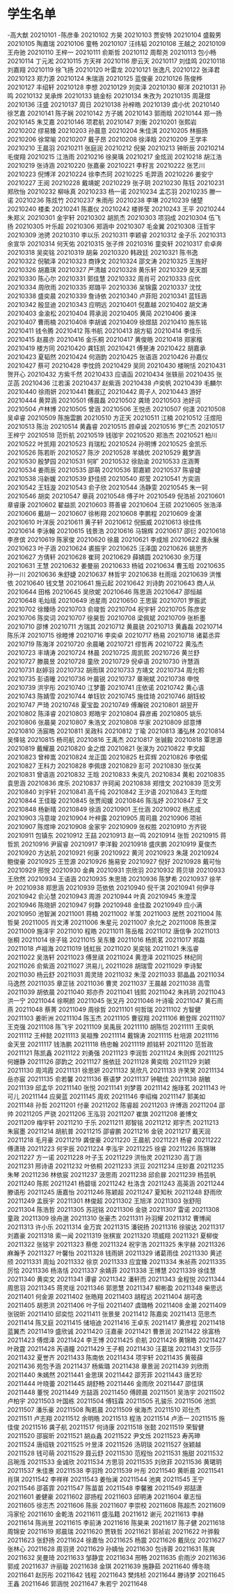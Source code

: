 # 学生名单

-高大猷	20210101
-陈彦夆	20210102
方昊	20210103
贾安特	20210104
盛毅男	20210105
陶嘉瑞	20210106
童畅	20210107
汪纬韬	20210108
王越之	20210109
王舟驰	20210110
王梓一	20210111
俞斯哲	20210112
周帮尧	20210113
包小畅	20210114
丁元淞	20210115
方天祥	20210116
廖云天	20210117
刘佳鸣	20210118
刘嘉翔	20210119
徐飞扬	20210120
叶雷龙	20210121
张逸凡	20210122
张泽君	20210123
郑力源	20210124
朱瑞涵	20210125
蓝俊豪	20210126
陈俊桦	20210127
丰绍轩	20210128
李想	20210129
刘奕泽	20210130
柳洋	20210131
孙鸣	20210132
吴承烨	20210133
姚金标	20210134
朱孜为	20210135
周晟煜	20210136
汪盛	20210137
周日	20210138
孙梓皓	20210139
虞小优	20210140
徐艺嘉	20210141
陈子娴	20210142
方子嫣	20210143
郭雨晗	20210144
郑一扬	20210145
朱艾嘉	20210146
项君航	20210147
刘衡	20210201
张熙岩	20210202
缪易臻	20210203
孙晨意	20210204
朱佳淇	20210205
林振扬	20210206
徐常喻	20210207
戴子昂	20210208
徐泽晗	20210209
王学丰	20210210
王晨羽	20210211
张庭润	20210212
倪昊	20210213
钟昕辰	20210214
毛俊翔	20210215
江浩雨	20210216
徐昊瑀	20210217
金炫润	20210218
胡江浩	20210219
张诗涵	20210220
张嘉豪	20210221
李籽言	20210222
张艺川	20210223
倪博洋	20210224
徐李杰珂	20210225
毛羿涵	20210226
姜安宁	20210227
王阅	20210228
戴靖妮	20210229
张子玥	20210230
陈钰	20210231
郑欣怡	20210232
柳咏真	20210233
杨一诺	20210234
孟芯羽	20210235
滕一诺	20210236
陈炫竹	20210237
朱雨彤	20210238
李琳	20210239
储楚	20210240
楼柔	20210241
陈嘉仪	20210242
楼骅莹	20210243
王平	20210244
朱郑义	20210301
金宇轩	20210302
胡凯杰	20210303
项羽成	20210304
伍飞扬	20210305
叶乐超	20210306
郑涵中	20210307
毛金翼	20210308
汪哲宇	20210309
池骋	20210310
李以乐	20210311
李颖睿	20210312
金子乐	20210313
余宣华	20210314
何天佑	20210315
张子烨	20210316
童奕轩	20210317
俞卓奔	20210318
吴奕铭	20210319
胡枭	20210320
韩政廷	20210321
陈书逸	20210322
倪毓泽	20210323
商铮文	20210324
邵文涛	20210325
王旌好	20210326
胡嘉琪	20210327
严清越	20210328
黄乐轩	20210329
吴天朗	20210330
陈心尔	20210331
郭佳慧	20210332
周肖可	20210333
应优	20210334
周欣雨	20210335
郑璐平	20210336
吴锦露	20210337
沈忱	20210338
盛奕晨	20210339
詹诗依	20210340
卢菲阳	20210341
蓝钰涵	20210342
殷显迪	20210343
应明远	20210401
倪嘉越	20210402
胡文涛	20210403
金渝松	20210404
蒋承润	20210405
黄简	20210406
姜涞	20210407
曹雨楠	20210408
李胡诚	20210409
徐煜喆	20210410
施东铭	20210411
钱令腾	20210412
陈书航	20210413
胡方韬	20210414
李佳乐	20210415
赵晨亦	20210416
金乐桐	20210417
黄俊皓	20210418
郑家楷	20210419
楼方同	20210420
龚钰凯	20210421
傅旻涛	20210422
胡嘉承	20210423
夏韬然	20210424
何涵韵	20210425
张语涵	20210426
孙嘉仪	20210427
蔡可	20210428
李忱鸽	20210429
吴同	20210430
楼琬恬	20210431
贺开心	20210432
方紫千然	20210433
应语函	20210434
张轶丽	20210435
张芷菡	20210436
江若溪	20210437
赵紫涵	20210438
卢奕帆	20210439
毛麟尔	20210440
徐雨妍	20210441
魏淑辽	20210442
周子人	20210443
游好	20210444
黄羿涵	20210501
傅晨磊	20210502
龚琦	20210503
池好词	20210504
卢林博	20210505
曾涵	20210506
王悦丞	20210507
何潇	20210508
吴卓睿	20210509
陈施雲鹏	20210510
方正天	20210511
江楠	20210512
汪煜阳	20210513
陈治	20210514
黄鑫睿	20210515
顾卓诚	20210516
罗仁杰	20210517
王梓宁	20210518
范忻航	20210519
钱珈宇	20210520
郑浩杰	20210521
柏川	20210522
叶凯翔	20210523
肖瑞松	20210524
孙明博	20210525
金凯乐	20210526
陈若昕	20210527
陈汐	20210528
羊婧优	20210529
戴梦涵	20210530
殷梦园	20210531
何旷	20210532
徐勍渝	20210533
庄涵菁	20210534
姜雨辰	20210535
邵萌	20210536
郭嘉颖	20210537
陈睿婕	20210538
冯新媛	20210539
舒佳颀	20210540
郑莹	20210541
方奕涵	20210542
王钰漩	20210543
俞子欣	20210544
汤静雯	20210545
朱一钶	20210546
胡奕	20210547
章莼	20210548
傅子叶	20210549
倪浩祯	20210601
章睿康	20210602
翟益凯	20210603
蒋善睿	20210604
王硕	20210605
张浩泽	20210606
戴胡一	20210607
徐彬翔	20210608
李鹏程	20210609
金湛	20210610
叶洋辰	20210611
黄子轩	20210612
倪振威	20210613
徐佳伟	20210614
李泳翰	20210615
钱景浩	20210616
马锦辉	20210617
邵衍	20210618
李彦傧	20210619
陈家俊	20210620
徐晨	20210621
李成旭	20210622
濮永展	20210623
叶子涵	20210624
裘振宇	20210625
汪泽国	20210626
姚思齐	20210627
方倩轩	20210628
崔珂	20210629
薛婧圆	20210630
余万瑾	20210631
王慧	20210632
姜曼丽	20210633
杨钺	20210634
曹玉晗	20210635
孙一川	20210636
朱舒婕	20210637
林哲宇	20210638
杜雨瑶	20210639
洪惟依	20210640
钱文慧	20210641
施云起	20210642
刘诗韵	20210643
商人从	20210644
田格	20210645
吴欣妮	20210646
陈思涵	20210647
邵恒越	20210648
毛灿瑶	20210649
池星雨	20210650
王思宸	20210701
罗振武	20210702
徐臻旸	20210703
俞竣哲	20210704
祝宇轩	20210705
陈彦安	20210706
陈奕词	20210707
徐昊哲	20210708
梁佩斌	20210709
张析墨	20210710
邵博	20210711
方瑞其	20210712
黄晨骁	20210713
黄鑫磊	20210714
陈乐洋	20210715
徐睦博	20210716
李奕卓	20210717
杨易	20210718
诸葛丞弈	20210719
陈海洋	20210720
余晨曦	20210721
缪哲再	20210722
黄泓杰	20210723
丰靖涛	20210724
林晨	20210725
周凯熙	20210726
黄兰舒	20210727
滕晨昱	20210728
童欣	20210729
倪卓语	20210730
许慧涵	20210731
赵婷羽	20210732
胡雨琪	20210733
方靖文	20210734
周允聆	20210735
彭语曈	20210736
叶晨锐	20210737
章琬斌	20210738
申悦	20210739
洪宇彤	20210740
江梦蕾	20210741
庄依诺	20210742
黄心语	20210743
陈婧雪	20210744
单钰钦	20210745
施佳琦	20210746
胡钰蛟	20210747
严琦	20210748
夏宝盈	20210749
傅瀚锐	20210801
胡翌开	20210802
陈泽睿	20210803
郑皓宇	20210804
薛彦甫	20210805
姚乐	20210806
张晨昊	20210807
朱浩文	20210808
华家	20210809
邱意博	20210810
汤宸皓	20210811
吴政科	20210812
丁瑜	20210813
潘弘林	20210814
吴怿铭	20210815
杨司航	20210816
王禹杰	20210817
张铖毅	20210818
覃思源	20210819
戴耀晨	20210820
金之煜	20210821
张淏为	20210822
李文超	20210823
曾梓嵩	20210824
龙正国	20210825
杜弈辉	20210826
李依偌	20210827
王科力	20210828
李佩璟	20210829
彭可	20210830
张仪美	20210831
曾语涵	20210832
王晗	20210833
朱奕凡	20210834
黄和	20210835
袁思涵	20210836
席乐	20210837
许珂闻	20210838
郑惜文	20210839
范文芳	20210840
刘宇轩	20210841
高千纯	20210842
王汐语	20210843
王均煜	20210844
王佳璇	20210845
张贾闳媛	20210846
陈泓妤	20210847
王文	20210848
杨新晴	20210849
徐涵	20210901
王仕涵	20210902
杨志成	20210903
冯意竣	20210904
叶梓露	20210905
周司晨	20210906
项祯	20210907
陈煜坤	20210908
金家宇	20210909
张权胜	20210910
方齐锐	20210911
包镇东	20210912
王喆	20210913
赵一鸣	20210914
张哲	20210915
蒋哲凯	20210916
尹宸睿	20210917
李洋毅	20210918
盛庆鹏	20210919
夏俊杰	20210920
方达航	20210921
何康	20210922
黄河	20210923
朱晟	20210924
鲍俊豪	20210925
王笠源	20210926
施易安	20210927
倪好	20210928
戴可怡	20210929
邢悦	20210930
金典	20210931
宗欣羽	20210932
蒋贝琲	20210933
王欣然	20210934
王语涵	20210935
朱思琦	20210936
陈梦希	20210937
徐芊叶	20210938
郑思涵	20210939
范依依	20210940
倪千淇	20210941
何伊寻	20210942
俞沁慧	20210943
周游	20210944
叶真	20210945
朱澄滢	20210946
陈晓妍	20210947
何静	20210948
金佳盈	20210949
应小满	20210950
池智渊	20211001
蒋楠	20211002
羊策	20211003
居然	20211004
陈哲昊	20211005
肖文溥	20211006
朱星元	20211007
余允之	20211008
陈景深	20211009
施泽宇	20211010
程皓	20211011
陈岳楷	20211012
唐信争	20211013
张桐	20211014
徐子铭	20211015
吴东臻	20211016
杨凯茗	20211017
郑磊	20211018
卢祖海	20211019
钱虹辰	20211020
吴奕铭	20211021
朱泓睿	20211022
吴浩轩	20211023
傅昱祺	20211024
黄澄泽	20211025
林纪同	20211026
俞紫涵	20211027
洪易儿	20211028
胡瑞雪	20211029
李诗絮	20211030
杨云舒	20211031
周灵琦	20211032
朱滢	20211033
郭晶晶	20211034
马逸然	20211035
章芷铱	20211036
曹灵	20211037
王晨越	20211038
高雪	20211039
胡依晨	20211040
郑亦乔	20211041
钱熙	20211042
朱祎玥	20211043
洪一宁	20211044
徐啊颜	20211045
张又丹	20211046
叶诗瑜	20211047
黄石雨燕	20211048
蔡菁	20211049
周徐哲	20211101
何哲瑞	20211102
方智健	20211103
姜昕洲	20211104
陈玉杰	20211105
曹驭翔	20211106
赖登晖	20211107
王克强	20211108
陈飞宇	20211109
吴禹辰	20211110
胡陈恺	20211111
王奕帆	20211112
王梓懿	20211113
吴祖豫	20211114
戴锦涛	20211115
杜培源	20211116
金天昱	20211117
钱浩鹏	20211118
杨忠翰	20211119
颜铭轩	20211120
范哲政	20211121
陈凯鑫	20211122
刘勇强	20211123
李润哲	20211124
朱则辉	20211125
何姗静	20211126
邵韵之	20211127
施依廷	20211128
黄奕晗	20211129
刘颖	20211130
周鸿霞	20211131
徐思妍	20211132
吴欣凡	20211133
许笑笑	20211134
岳亦宸	20211135
俞若馨	20211136
蔡语梦	20211137
钟毓佳	20211138
胡敏	20211139
邱孟华	20211140
张悦	20211141
刘梦蓉	20211142
施琭茗	20211143
叶可儿	20211144
应昊蓝	20211145
周欢	20211146
李绍梅	20211147
郭美如	20211148
孙哲	20211201
付豪	20211202
陈睿超	20211203
许博涵	20211204
邵帅	20211205
严骁	20211206
王泓羽	20211207
崔旗	20211208
姜博文	20211209
梅宇轩	20211210
于乐	20211211
郑智铭	20211212
郑宇杰	20211213
朱宸墨	20211214
胡航普	20211215
邵睿鹏	20211216
金锐	20211217
戴天润	20211218
毛月豪	20211219
龚俊豪	20211220
王晨航	20211221
杨睿	20211222
傅潇琦	20211223
何宇辰	20211224
李泓宇	20211225
徐睿	20211226
陈锦琳	20211227
方一诺	20211228
叶子玉	20211229
洪怡灵	20211230
高丁涵	20211231
邢诗语	20211232
叶依桐	20211233
洪豆	20211234
庄妙嘉	20211235
朱琴	20211236
林依宸	20211237
汲思雨	20211238
邱俞扉	20211239
杨芸帆	20211240
陈熙	20211241
杨碧瑶	20211242
杜洛含	20211243
高英涵	20211244
滕语彤	20211245
唐嘉怡	20211246
陈颖超	20211247
夏知秋	20211248
舒雨欣	20211249
孟辰宇	20211301
林俊超	20211302
王旭洋	20211303
张舒阳	20211304
陈浩哲	20211305
苏冠铭	20211306
金骁	20211307
雷诺	20211308
童政	20211309
徐舟邈	20211310
张豪杰	20211311
孙羽耀	20211312
曹博闻	20211313
许小乐	20211314
金万宾	20211315
潘锐扬	20211316
徐骏达	20211317
刘嘉豪	20211318
索一闻	20211319
张棋宣	20211320
项威翔	20211321
夏柳俊	20211322
张铭宇	20211323
蔡偲	20211324
祝宇浩	20211325
朱宇赫	20211326
麻瀚予	20211327
叶馨怡	20211328
钱雨妍	20211329
诸葛雨佳	20211330
黄述颀	20211331
周灿	20211332
徐京	20211333
应宜臻	20211334
朱祯燕	20211335
厉恰	20211336
杨洛恬	20211337
余婧菲	20211338
王博慧	20211339
徐佳慧	20211340
黄奕文	20211341
谭睿	20211342
潘轩而	20211343
金程悦	20211344
周思羽	20211345
蒋灵瑶	20211346
郭思慧	20211347
柳彬盈	20211348
柴思远	20211401
何金源	20211402
张皓翔	20211403
胡程远	20211404
胡可逸	20211405
胡恩洪	20211406
叶子恒	20211407
虞璐畅	20211408
金潮	20211409
张锐昕	20211410
邱奕恺	20211411
张景旻	20211412
陈嘉奕	20211413
范思杰	20211414
陈又庭	20211415
储培迪	20211416
王卓东	20211417
黄彦程	20211418
蓝翼杰	20211419
盛欣诚	20211420
汪嘉豪	20211421
曹景润	20211422
徐富杨	20211423
傅煜泽	20211424
李王博	20211425
俞航	20211426
黄锦皓	20211427
叶政霆	20211428
芮语瞳	20211429
王子桐	20211430
汪葛瑞	20211431
文莎莎	20211432
夏誉齐	20211433
陈南依	20211434
项宇轩	20211435
黄筱薛	20211436
苑包予涵	20211437
杨紫璐	20211438
章景润	20211439
刘欣雨	20211440
朱嫣然	20211441
金思琪	20211442
邵芳菲	20211443
唐艺珍	20211444
叶晓蕾	20211445
胡舒畅	20211446
金雨欣	20211447
邵佳琪	20211448
董悦	20211449
方喆涵	20211450
傅顾晨	20211501
吴浩宇	20211502
卢柏宇	20211503
叶国栋	20211504
傅钰霖	20211505
孔骏乐	20211506
池凯	20211507
潘乐豪	20211508
陶若晨	20211509
侯海杰	20211510
邓仕杰	20211511
卢志翔	20211512
余明皓	20211513
程浩	20211514
卢添一	20211515
施佳俊	20211516
龚子航	20211517
何诗康	20211518
张懿	20211519
荣智健	20211520
邵宸昕	20211521
胡焱鑫	20211522
尹文烁	20211523
寿芮珅	20211524
唐绍轶	20211525
叶昱泽	20211526
汤玥琰	20211527
张颖越	20211528
钱可萌	20211529
聂云舒	20211530
范程怡	20211531
施甜	20211532
吕琬湉	20211533
金诚欣	20211534
方思羽	20211535
刘欣菲	20211536
黄珺玥	20211537
朱佳惠	20211538
李羽玲	20211539
叶彤	20211540
黄昕晨	20211541
肖琪	20211542
李祥祥	20211543
姜怡澜	20211544
池爽	20211545
王宁	20211546
邵荟霏	20211547
陈苗苗	20211548
李馨雅	20211549
郑喆潇	20211601
姜健豪	20211602
邵扬程	20211603
邱明涛	20211604
章志恒	20211605
徐志杰	20211606
陈辰	20211607
李崇校	20211608
陈超杰	20211609
冯家伦	20211610
金乾浩	20211611
盛泓籍	20211612
谢元	20211613
李赫	20211614
陈尚昱	20211615
李前涛	20211616
陈昊来	20211617
陈子健	20211618
周锦安	20211619
郑晨瑞	20211620
贾轶哲	20211621
郭祯岩	20211622
叶骅毅	20211623
张舒扬	20211624
徐嘉怡	20211625
杨震	20211626
戴凤仪	20211627
张林心	20211628
周羽贤	20211629
孙婧怡	20211630
包诗蓉	20211631
陈爽	20211632
吴曼琦	20211633
邹静宜	20211634
邢畅	20211635
俞雨汐	20211636
郭成	20211637
许丽璇	20211638
金琪	20211639
施静茹	20211640
傅冬晓	20211641
赵厉彤	20211642
钱程	20211643
樊炜桢	20211644
滕诗梦	20211645
王鑫	20211646
郭涵悦	20211647
朱若宁	20211648
